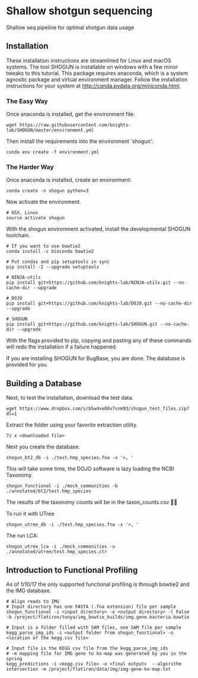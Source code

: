 Shallow shotgun sequencing
=======
Shallow seq pipeline for optimal shotgun data usage

## Installation
These installation instructions are streamlined for Linux and macOS systems. The tool SHOGUN is installable on windows with a few minor tweaks to this tutorial. This package requires anaconda, which is a system agnostic package and virtual environment manager. Follow the installation instructions for your system at <http://conda.pydata.org/miniconda.html>.

### The Easy Way

Once anaconda is installed, get the environment file:

```
wget https://raw.githubusercontent.com/knights-lab/SHOGUN/master/environment.yml
```

Then install the requirements into the environment 'shogun':
```
conda env create -f environment.yml
```

### The Harder Way

Once anaconda is installed, create an environment:
```
conda create -n shogun python=3
```

Now activate the environment.

```
# OSX, Linux
source activate shogun
```

With the shogun environment activated, install the developmental SHOGUN toolchain.

```
# If you want to use bowtie2
conda install -c bioconda bowtie2

# Put condas and pip setuptools in sync
pip install -I --upgrade setuptools

# NINJA-utils
pip install git+https://github.com/knights-lab/NINJA-utils.git --no-cache-dir --upgrade

# DOJO
pip install git+https://github.com/knights-lab/DOJO.git --no-cache-dir --upgrade

# SHOGUN
pip install git+https://github.com/knights-lab/SHOGUN.git --no-cache-dir --upgrade
```


With the flags provided to pip, copying and pasting any of these commands will redo the installation if a failure happened.

If you are installing SHOGUN for BugBase, you are done. The database is provided for you.

## Building a Database

Next, to test the installation, download the test data.

```
wget https://www.dropbox.com/s/b5w4xe08x7snm93/shogun_test_files.zip?dl=1
```

Extract the folder using your favorite extraction utility.

```
7z x <downloaded file>
```

Next you create the database.

```
shogun_bt2_db -i ./test.hmp_species.fna -x '>, '
```

This will take some time, the DOJO software is lazy loading the NCBI Taxonomy.

```
shogun_functional -i ./mock_communities -b ./annotated/bt2/test.hmp_species
```

The results of the taxonomy counts will be in the taxon_counts.csv 🐱‍👤

To run it with UTree

```
shogun_utree_db -i ./test.hmp_species.fna -x '>, '
```


The run LCA:
```
shogun_utree_lca -i ./mock_communities -u ./annotated/utree/test.hmp_species.ctr
```

## Introduction to Functional Profiling

As of 1/10/17 the only supported functional profiling is through bowtie2 and the IMG database.

```
# Align reads to IMG
# Input directory has one FASTA (.fna extension) file per sample
shogun_functional -i <input directory> -o <output directory> -l False -b /project/flatiron/tonya/img_bowtie_builds/img.gene.bacteria.bowtie

# Input is a folder filled with SAM files, one SAM file per sample
kegg_parse_img_ids -i <output folder from shogun_functional> -o <location of the kegg.csv file>

# Input file is the KEGG csv file from the kegg_parse_img_ids
# -m mapping file for IMG gene to ko-map was generated by you in the spring
kegg_predictions -i <kegg.csv file> -o <final output>  --algorithm intersection -m /project/flatiron/data/img/img-gene-ko-map.txt
```
